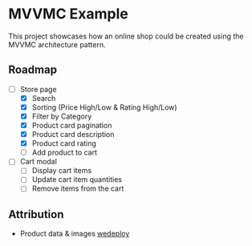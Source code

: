 # MVVMC Example

This project showcases how an online shop could be created using the MVVMC architecture pattern.

## Roadmap

- [ ] Store page
    - [x] Search
    - [x] Sorting (Price High/Low & Rating High/Low)
    - [x] Filter by Category
    - [x] Product card pagination
    - [x] Product card description
    - [x] Product card rating
    - [ ] Add product to cart
- [ ] Cart modal
    - [ ] Display cart items
    - [ ] Update cart item quantities
    - [ ] Remove items from the cart

## Attribution

- Product data & images [wedeploy](https://github.com/wedeploy-examples/supermarket-web-example)